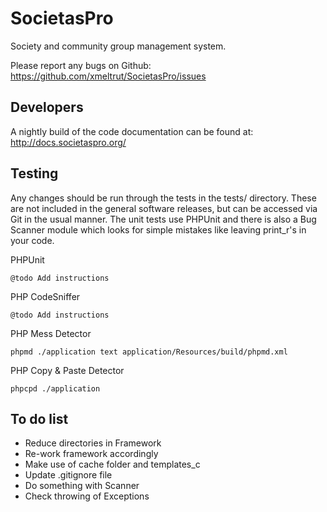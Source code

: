 SocietasPro
===========

Society and community group management system.

Please report any bugs on Github:
https://github.com/xmeltrut/SocietasPro/issues

Developers
----------

A nightly build of the code documentation can be found at:
http://docs.societaspro.org/

Testing
-------

Any changes should be run through the tests in the tests/ directory. These are not included in the general software releases, but can be accessed via Git in the usual manner. The unit tests use PHPUnit and there is also a Bug Scanner module which looks for simple mistakes like leaving print_r's in your code.

PHPUnit

	@todo Add instructions

PHP CodeSniffer

	@todo Add instructions

PHP Mess Detector

	phpmd ./application text application/Resources/build/phpmd.xml

PHP Copy & Paste Detector

	phpcpd ./application

To do list
----------

* Reduce directories in Framework
* Re-work framework accordingly
* Make use of cache folder and templates_c
* Update .gitignore file
* Do something with Scanner
* Check throwing of Exceptions